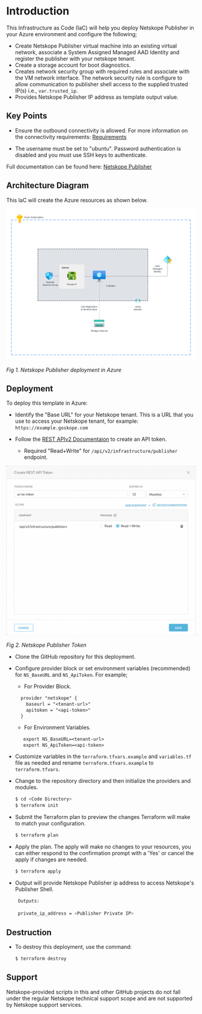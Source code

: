 # Introduction

This Infrastructure as Code (IaC) will help you deploy Netskope Publisher in your Azure environment and configure the following;

- Create Netskope Publisher virtual machine into an existing virtual network, associate a System Assigned Managed AAD Identity and register the publisher with your netskope tenant.
- Create a storage account for boot diagnostics.
- Creates network security group with required rules and associate with the VM network interface. The network security rule is configure to allow communication to publisher shell access to the supplied trusted IP(s) i.e., ` var.trusted_ip `.
- Provides Netskope Publisher IP address as template output value.

## Key Points

- Ensure the outbound connectivity is allowed. For more information on the connectivity requirements: [Requirements](https://docs.netskope.com/en/deploy-a-publisher.html#UUID-7da4399d-5d95-5328-f08d-a954d5b49642_section-idm4547044674564832680183732553)

- The username must be set to "ubuntu". Password authentication is disabled and you must use SSH keys to authenticate.


Full documentation can be found here: [Netskope Publisher](https://docs.netskope.com/en/netskope-private-access.html)

## Architecture Diagram

This IaC will create the Azure resources as shown below.

![](.//images/npa-azure-e.png)

*Fig 1. Netskope Publisher deployment in Azure*

## Deployment

To deploy this template in Azure:

- Identify the "Base URL" for your Netskope tenant. This is a URL that you use to access your Netskope tenant, for example: `https://example.goskope.com`

- Follow the [REST APIv2 Documentaion](https://docs.netskope.com/en/rest-api-v2-overview-312207.html) to create an API token.

    - Required "Read+Write" for `/api/v2/infrastructure/publisher` endpoint.

![API Token](images/npa-token.png)

*Fig 2. Netskope Publisher Token*

- Clone the GitHub repository for this deployment.

- Configure provider block or set environment variables (recommended) for `NS_BaseURL` and `NS_ApiToken`. For example; 

   - For Provider Block.
   
    ```
      provider "netskope" {
        baseurl = "<tenant-url>"
        apitoken = "<api-token>"
      }
    ```

   - For Environment Variables.

   ```
      export NS_BaseURL=<tenant-url>
      export NS_ApiToken=<api-token>
   ```

- Customize variables in the `terraform.tfvars.example` and `variables.tf` file as needed and rename `terraform.tfvars.example` to `terraform.tfvars`.
- Change to the repository directory and then initialize the providers and modules.

   ```sh
   $ cd <Code Directory>
   $ terraform init
    ```
- Submit the Terraform plan to preview the changes Terraform will make to match your configuration.

   ```sh
   $ terraform plan
   ```
- Apply the plan. The apply will make no changes to your resources, you can either respond to the confirmation prompt with a 'Yes' or cancel the apply if changes are needed.

   ```sh
   $ terraform apply
   ```
- Output will provide Netskope Publisher ip address to access Netskope's Publisher Shell.

   ```sh
    Outputs:

    private_ip_address = <Publisher Private IP>

   ```

## Destruction

- To destroy this deployment, use the command:

   ```sh
   $ terraform destroy
   ```

## Support

Netskope-provided scripts in this and other GitHub projects do not fall under the regular Netskope technical support scope and are not supported by Netskope support services.